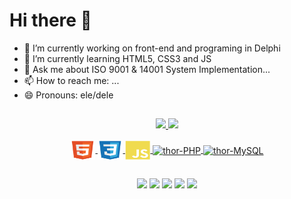 # Hi there 👋 
- 🔭 I’m currently working on front-end and programing in Delphi
- 🌱 I’m currently learning HTML5, CSS3 and JS
- 💬 Ask me about ISO 9001 & 14001 System Implementation...
- 📫 How to reach me: ...
- 😄 Pronouns: ele/dele
##
<div>
  <div align="center">
  <a href="https://github.com/otorquati">
  <img height="180em" src="https://github-readme-stats.vercel.app/api?username=otorquati&show_icons=true&theme=dracula&include_all_commits=true&count_private=true"/>
  <img height="180em" src="https://github-readme-stats.vercel.app/api/top-langs/?username=otorquati&layout=compact&langs_count=7&theme=dracula"/>
</div>

<div style="display: inline_block"><br>
  <div align="center">
  <img align="center" alt="thor-HTML" height="30" width="40" src="https://raw.githubusercontent.com/devicons/devicon/master/icons/html5/html5-original.svg">
  <img align="center" alt="thor-CSS" height="30" width="40" src="https://raw.githubusercontent.com/devicons/devicon/master/icons/css3/css3-original.svg">
  <img align="center" alt="thor-js" height="30" width="40" src="https://raw.githubusercontent.com/devicons/devicon/master/icons/javascript/javascript-plain.svg">
  <img align="center" alt="thor-PHP" height="30" width="40" src="https://cdn.jsdelivr.net/gh/devicons/devicon/icons/php/php-original.svg">
  <img align="center" alt="thor-MySQL" height="30" width="40" src="https://cdn.jsdelivr.net/gh/devicons/devicon/icons/mysql/mysql-original-wordmark.svg">   
    </div>
</div>
    
##
    
<div align="center"> 
  <a href="https://www.youtube.com/c/OSVALDOTORQUATI/about" target="_blank">
    <img src="https://img.shields.io/badge/YouTube-FF0000?style=for-the-badge&logo=youtube&logoColor=white" target="_blank"></a>
  <a href="https://instagram.com/djthorkuat" target="_blank">
    <img src="https://img.shields.io/badge/-Instagram-%23E4405F?style=for-the-badge&logo=instagram&logoColor=white" target="_blank"></a>
 	<a href="https://www.twitch.tv/djthorkuat" target="_blank">
    <img src="https://img.shields.io/badge/Twitch-9146FF?style=for-the-badge&logo=twitch&logoColor=white" target="_blank"></a> 
  <a href = "mailto:torquati.osvaldo@gmail.com">
  <img src="https://img.shields.io/badge/-Gmail-%23333?style=for-the-badge&logo=gmail&logoColor=white" target="_blank"></a>
  <a href="https://www.linkedin.com/in/osvaldo-t-4a8b4439/" target="_blank">
    <img src="https://img.shields.io/badge/-LinkedIn-%230077B5?style=for-the-badge&logo=linkedin&logoColor=white" target="_blank"></a> 
</div>
